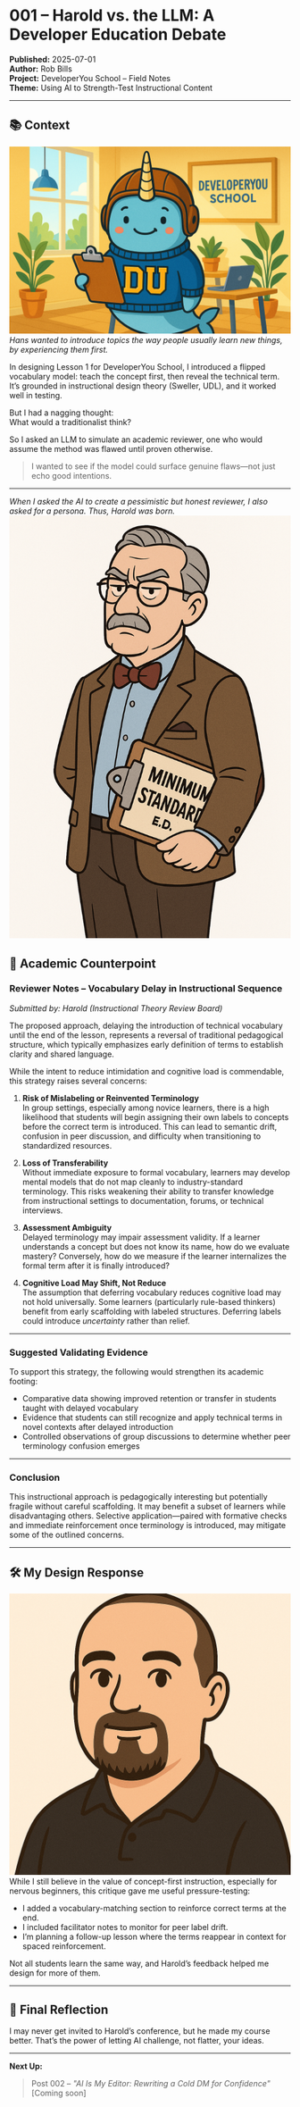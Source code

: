 # 001 – Harold vs. the LLM: A Developer Education Debate

**Published:** 2025-07-01  
**Author:** Rob Bills  
**Project:** DeveloperYou School – Field Notes  
**Theme:** Using AI to Strength-Test Instructional Content

---

## 📚 Context
![Hans in the classroom](./images/Hans_Classroom.png)
*Hans wanted to introduce topics the way people usually learn new things, by experiencing them first.*  

In designing Lesson 1 for DeveloperYou School, I introduced a flipped vocabulary model: teach the concept first, then reveal the technical term. It’s grounded in instructional design theory (Sweller, UDL), and it worked well in testing.

But I had a nagging thought:  
What would a traditionalist think?

So I asked an LLM to simulate an academic reviewer, one who would assume the method was flawed until proven otherwise.

> I wanted to see if the model could surface genuine flaws—not just echo good intentions.

---

*When I asked the AI to create a pessimistic but honest reviewer, I also asked for a persona.  Thus, Harold was born.*
![Harold looking his usual, grumpy, self](./images/Harold.png)

## 🧪 Academic Counterpoint

### Reviewer Notes – Vocabulary Delay in Instructional Sequence  
*Submitted by: Harold (Instructional Theory Review Board)*

The proposed approach, delaying the introduction of technical vocabulary until the end of the lesson, represents a reversal of traditional pedagogical structure, which typically emphasizes early definition of terms to establish clarity and shared language.

While the intent to reduce intimidation and cognitive load is commendable, this strategy raises several concerns:

1. **Risk of Mislabeling or Reinvented Terminology**  
   In group settings, especially among novice learners, there is a high likelihood that students will begin assigning their own labels to concepts before the correct term is introduced. This can lead to semantic drift, confusion in peer discussion, and difficulty when transitioning to standardized resources.

2. **Loss of Transferability**  
   Without immediate exposure to formal vocabulary, learners may develop mental models that do not map cleanly to industry-standard terminology. This risks weakening their ability to transfer knowledge from instructional settings to documentation, forums, or technical interviews.

3. **Assessment Ambiguity**  
   Delayed terminology may impair assessment validity. If a learner understands a concept but does not know its name, how do we evaluate mastery? Conversely, how do we measure if the learner internalizes the formal term after it is finally introduced?

4. **Cognitive Load May Shift, Not Reduce**  
   The assumption that deferring vocabulary reduces cognitive load may not hold universally. Some learners (particularly rule-based thinkers) benefit from early scaffolding with labeled structures. Deferring labels could introduce *uncertainty* rather than relief.

---

### Suggested Validating Evidence

To support this strategy, the following would strengthen its academic footing:

- Comparative data showing improved retention or transfer in students taught with delayed vocabulary
- Evidence that students can still recognize and apply technical terms in novel contexts after delayed introduction
- Controlled observations of group discussions to determine whether peer terminology confusion emerges

---

### Conclusion

This instructional approach is pedagogically interesting but potentially fragile without careful scaffolding. It may benefit a subset of learners while disadvantaging others. Selective application—paired with formative checks and immediate reinforcement once terminology is introduced, may mitigate some of the outlined concerns.

---

## 🛠️ My Design Response
![Me explaining](./images/Narrator_Rob.png)
While I still believe in the value of concept-first instruction, especially for nervous beginners, this critique gave me useful pressure-testing:

- I added a vocabulary-matching section to reinforce correct terms at the end.
- I included facilitator notes to monitor for peer label drift.
- I’m planning a follow-up lesson where the terms reappear in context for spaced reinforcement.

Not all students learn the same way, and Harold’s feedback helped me design for more of them.

---

## 🎯 Final Reflection

I may never get invited to Harold’s conference, but he made my course better. That’s the power of letting AI challenge, not flatter, your ideas.

---

**Next Up:**  
> Post 002 – *"AI Is My Editor: Rewriting a Cold DM for Confidence"*  
> [Coming soon]
